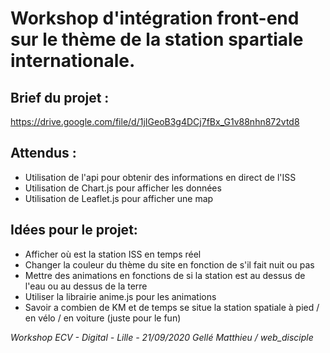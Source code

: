 # Workshop d'intégration front-end sur le thème de la station spartiale internationale.

## Brief du projet :
https://drive.google.com/file/d/1jIGeoB3g4DCj7fBx_G1v88nhn872vtd8

## Attendus :
- Utilisation de l'api pour obtenir des informations en direct de l'ISS
- Utilisation de Chart.js pour afficher les données
- Utilisation de Leaflet.js pour afficher une map

## Idées pour le projet:
- Afficher où est la station ISS en temps réel
- Changer la couleur du thème du site en fonction de s'il fait nuit ou pas
- Mettre des animations en fonctions de si la station est au dessus de l'eau ou au dessus de la terre
- Utiliser la librairie anime.js pour les animations
- Savoir a combien de KM et de temps se situe la station spatiale à pied / en vélo / en voiture (juste pour le fun)


*Workshop ECV - Digital - Lille - 21/09/2020*
*Gellé Matthieu / web_disciple*
